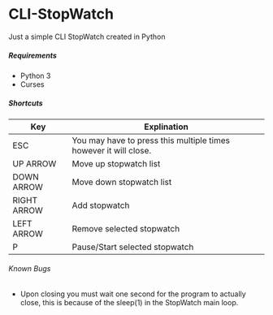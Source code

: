 # CLI-StopWatch
Just a simple CLI StopWatch created in Python

##### Requirements
- Python 3
- Curses

##### Shortcuts
Key | Explination
------------ | -------------
ESC | You may have to press this multiple times however it will close.
UP ARROW | Move up stopwatch list
DOWN ARROW | Move down stopwatch list
RIGHT ARROW | Add stopwatch
LEFT ARROW | Remove selected stopwatch
P | Pause/Start selected stopwatch

###### Known Bugs
- Upon closing you must wait one second for the program to actually close, this is because of the sleep(1) in the StopWatch main loop.
